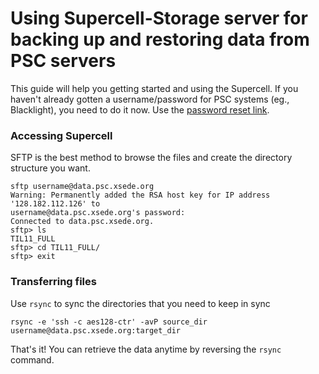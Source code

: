 # Using Supercell-Storage server for backing up and restoring data from PSC servers

 This guide will help you getting started and using the Supercell. If you haven't already gotten a username/password for PSC systems (eg., Blacklight), you need to do it now. Use the [password reset link](http://psc.edu/index.php/resources-for-users/allocations "password reset link").

### Accessing Supercell ###

SFTP is the best method to browse the files and create the directory structure you want.
```
sftp username@data.psc.xsede.org
Warning: Permanently added the RSA host key for IP address '128.182.112.126' to
username@data.psc.xsede.org's password:
Connected to data.psc.xsede.org.
sftp> ls
TIL11_FULL
sftp> cd TIL11_FULL/
sftp> exit
```

### Transferring files ###

Use  `rsync` to sync the directories that you need to keep in sync

```
rsync -e 'ssh -c aes128-ctr' -avP source_dir username@data.psc.xsede.org:target_dir
```

That's it! You can retrieve the data anytime by reversing the  `rsync` command.

